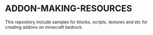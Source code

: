 # ADDON-MAKING-RESOURCES
This repository include samples for blocks, scripts, textures and etc for creating addons on minecraft bedrock.
